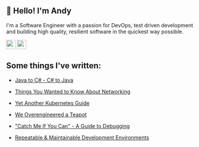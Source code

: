 ## :wave: Hello! I'm Andy

I'm a Software Engineer with a passion for DevOps, test driven development and building high quality, resilient software in the quickest way possible.

<p>
<a href="https://medium.com/@AndyMacDroo"><img src="https://img.shields.io/badge/medium-%2312100E.svg?&style=for-the-badge&logo=medium&logoColor=white" height=25></a> 
<a href="https://twitter.com/AndyMacDroo"><img src="https://img.shields.io/badge/twitter-%231DA1F2.svg?&style=for-the-badge&logo=twitter&logoColor=white" height=25></a>
</p> 

## Some things I've written:

* [Java to C# - C# to Java](https://medium.com/better-programming/java-to-c-c-to-java-f766c9f659c4)

* [Things You Wanted to Know About Networking](https://medium.com/swlh/things-you-wanted-to-know-about-networking-b9537c00d3d3)

* [Yet Another Kubernetes Guide](https://medium.com/better-programming/yet-another-kubernetes-k8s-guide-52377a72ce65)

* [We Overengineered a Teapot](https://medium.com/better-programming/we-overengineered-a-teapot-c718251ce897)

* ["Catch Me If You Can" - A Guide to Debugging](https://hackernoon.com/catch-me-if-you-can-a-guide-to-debugging-f4af08f6724d)

* [Repeatable & Maintainable Development Environments](https://hackernoon.com/repeatable-maintainable-development-environments-45f4589c824)
